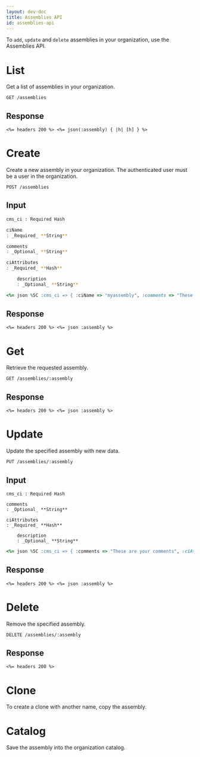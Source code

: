 ```yaml
---
layout: dev-doc
title: Assemblies API
id: assemblies-api
---
```



To `add`, `update` and `delete` assemblies in your organization, use the Assemblies API.

# List

Get a list of assemblies in your organization.

~~~
GET /assemblies
~~~

## Response

~~~
<%= headers 200 %> <%= json(:assembly) { |h| [h] } %>
~~~

# Create

Create a new assembly in your organization. The authenticated user must be a user in the organization.

~~~
POST /assemblies
~~~

## Input

~~~bash
cms_ci : Required Hash

ciName
: _Required_ **String**

comments
: _Optional_ **String**

ciAttributes
: _Required_ **Hash**

    description
    : _Optional_ **String**
~~~

~~~ruby
<%= json %5C :cms_ci => { :ciName => "myassembly", :comments => "These are your comments", :ciAttributes => { :description => "This is your assembly description" } } %>
~~~


## Response

~~~
<%= headers 200 %> <%= json :assembly %>
~~~

# Get

Retrieve the requested assembly.

~~~
GET /assemblies/:assembly
~~~

## Response

~~~
<%= headers 200 %> <%= json :assembly %>
~~~

# Update

Update the specified assembly with new data.

~~~
PUT /assemblies/:assembly
~~~

## Input

~~~
cms_ci : Required Hash

comments
: _Optional_ **String**

ciAttributes
: _Required_ **Hash**

    description
    : _Optional_ **String**
~~~

~~~ruby
<%= json %5C :cms_ci => { :comments => "These are your comments", :ciAttributes => { :description => "This is your assembly description" } } %>
~~~


## Response

~~~
<%= headers 200 %> <%= json :assembly %>
~~~

# Delete

Remove the specified assembly.

~~~
DELETE /assemblies/:assembly
~~~

## Response

~~~
<%= headers 200 %>
~~~

# Clone

To create a clone with another name, copy the assembly.

[comment]: # (Todo)

# Catalog

Save the assembly into the organization catalog.

[comment]: # (__TODO add steps here?)
